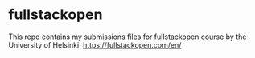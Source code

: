 # fullstackopen
This repo contains my submissions files for fullstackopen course by the University of Helsinki.
https://fullstackopen.com/en/
